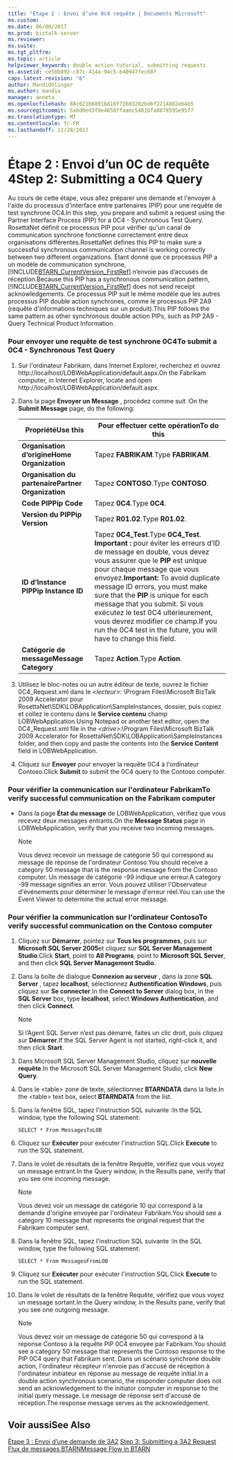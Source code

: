```yaml
---
title: "Étape 2 : Envoi d’une 0c4 requête | Documents Microsoft"
ms.custom: 
ms.date: 06/08/2017
ms.prod: biztalk-server
ms.reviewer: 
ms.suite: 
ms.tgt_pltfrm: 
ms.topic: article
helpviewer_keywords: double action tutorial, submitting requests
ms.assetid: ce50b892-c87c-414a-94c5-b40947fec68f
caps.latest.revision: "6"
author: MandiOhlinger
ms.author: mandia
manager: anneta
ms.openlocfilehash: 88c621b6891b816f72603202bd6f2214882eb4b5
ms.sourcegitcommit: 5abd0ed3f9e4858ffaaec5481bfa8878595e95f7
ms.translationtype: MT
ms.contentlocale: fr-FR
ms.lasthandoff: 11/28/2017
---
```

# <a name="step-2-submitting-a-0c4-query"></a><span data-ttu-id="d00ea-102">Étape 2 : Envoi d’un 0C de requête 4</span><span class="sxs-lookup"><span data-stu-id="d00ea-102">Step 2: Submitting a 0C4 Query</span></span>
<span data-ttu-id="d00ea-103">Au cours de cette étape, vous allez préparer une demande et l'envoyer à l'aide du processus d'interface entre partenaires (PIP) pour une requête de test synchrone 0C4.</span><span class="sxs-lookup"><span data-stu-id="d00ea-103">In this step, you prepare and submit a request using the Partner Interface Process (PIP) for a 0C4 - Synchronous Test Query.</span></span> <span data-ttu-id="d00ea-104">RosettaNet définit ce processus PIP pour vérifier qu'un canal de communication synchrone fonctionne correctement entre deux organisations différentes.</span><span class="sxs-lookup"><span data-stu-id="d00ea-104">RosettaNet defines this PIP to make sure a successful synchronous communication channel is working correctly between two different organizations.</span></span> <span data-ttu-id="d00ea-105">Étant donné que ce processus PIP a un modèle de communication synchrone, [!INCLUDE[BTARN_CurrentVersion_FirstRef](../../includes/btarn-currentversion-firstref-md.md)] n’envoie pas d’accusés de réception.</span><span class="sxs-lookup"><span data-stu-id="d00ea-105">Because this PIP has a synchronous communication pattern, [!INCLUDE[BTARN_CurrentVersion_FirstRef](../../includes/btarn-currentversion-firstref-md.md)] does not send receipt acknowledgements.</span></span> <span data-ttu-id="d00ea-106">Ce processus PIP suit le même modèle que les autres processus PIP double action synchrones, comme le processus PIP 2A9 (requête d'informations techniques sur un produit).</span><span class="sxs-lookup"><span data-stu-id="d00ea-106">This PIP follows the same pattern as other synchronous double action PIPs, such as PIP 2A9 - Query Technical Product Information.</span></span>  
  
### <a name="to-submit-a-0c4---synchronous-test-query"></a><span data-ttu-id="d00ea-107">Pour envoyer une requête de test synchrone 0C4</span><span class="sxs-lookup"><span data-stu-id="d00ea-107">To submit a 0C4 - Synchronous Test Query</span></span>  
  
1.  <span data-ttu-id="d00ea-108">Sur l'ordinateur Fabrikam, dans Internet Explorer, recherchez et ouvrez http://localhost/LOBWebApplication/default.aspx.</span><span class="sxs-lookup"><span data-stu-id="d00ea-108">On the Fabrikam computer, in Internet Explorer, locate and open http://localhost/LOBWebApplication/default.aspx.</span></span>  
  
2.  <span data-ttu-id="d00ea-109">Dans la page **Envoyer un Message** , procédez comme suit :</span><span class="sxs-lookup"><span data-stu-id="d00ea-109">On the **Submit Message** page, do the following:</span></span>  
  
    |<span data-ttu-id="d00ea-110">Propriété</span><span class="sxs-lookup"><span data-stu-id="d00ea-110">Use this</span></span>|<span data-ttu-id="d00ea-111">Pour effectuer cette opération</span><span class="sxs-lookup"><span data-stu-id="d00ea-111">To do this</span></span>|  
    |--------------|----------------|  
    |<span data-ttu-id="d00ea-112">**Organisation d’origine**</span><span class="sxs-lookup"><span data-stu-id="d00ea-112">**Home Organization**</span></span>|<span data-ttu-id="d00ea-113">Tapez **FABRIKAM**.</span><span class="sxs-lookup"><span data-stu-id="d00ea-113">Type **FABRIKAM**.</span></span>|  
    |<span data-ttu-id="d00ea-114">**Organisation du partenaire**</span><span class="sxs-lookup"><span data-stu-id="d00ea-114">**Partner Organization**</span></span>|<span data-ttu-id="d00ea-115">Tapez **CONTOSO**.</span><span class="sxs-lookup"><span data-stu-id="d00ea-115">Type **CONTOSO**.</span></span>|  
    |<span data-ttu-id="d00ea-116">**Code PIP**</span><span class="sxs-lookup"><span data-stu-id="d00ea-116">**Pip Code**</span></span>|<span data-ttu-id="d00ea-117">Tapez **0C4**.</span><span class="sxs-lookup"><span data-stu-id="d00ea-117">Type **0C4**.</span></span>|  
    |<span data-ttu-id="d00ea-118">**Version du PIP**</span><span class="sxs-lookup"><span data-stu-id="d00ea-118">**Pip Version**</span></span>|<span data-ttu-id="d00ea-119">Tapez **R01.02**.</span><span class="sxs-lookup"><span data-stu-id="d00ea-119">Type **R01.02**.</span></span>|  
    |<span data-ttu-id="d00ea-120">**ID d’Instance PIP**</span><span class="sxs-lookup"><span data-stu-id="d00ea-120">**Pip Instance ID**</span></span>|<span data-ttu-id="d00ea-121">Tapez **0C4_Test**.</span><span class="sxs-lookup"><span data-stu-id="d00ea-121">Type **0C4_Test**.</span></span> <span data-ttu-id="d00ea-122">**Important :** pour éviter les erreurs d’ID de message en double, vous devez vous assurer que le **PIP** est unique pour chaque message que vous envoyez.</span><span class="sxs-lookup"><span data-stu-id="d00ea-122">**Important:**  To avoid duplicate message ID errors, you must make sure that the **PIP** is unique for each message that you submit.</span></span> <span data-ttu-id="d00ea-123">Si vous exécutez le test 0C4 ultérieurement, vous devrez modifier ce champ.</span><span class="sxs-lookup"><span data-stu-id="d00ea-123">If you run the 0C4 test in the future, you will have to change this field.</span></span>|  
    |<span data-ttu-id="d00ea-124">**Catégorie de message**</span><span class="sxs-lookup"><span data-stu-id="d00ea-124">**Message Category**</span></span>|<span data-ttu-id="d00ea-125">Tapez **Action**.</span><span class="sxs-lookup"><span data-stu-id="d00ea-125">Type **Action**.</span></span>|  
  
3.  <span data-ttu-id="d00ea-126">Utilisez le bloc-notes ou un autre éditeur de texte, ouvrez le fichier 0C4_Request.xml dans le  *\<lecteur\>*: \Program Files\Microsoft BizTalk 2009 Accelerator pour RosettaNet\SDK\LOBApplication\SampleInstances, dossier, puis copiez et collez le contenu dans le **Service contenu** champ LOBWebApplication.</span><span class="sxs-lookup"><span data-stu-id="d00ea-126">Using Notepad or another text editor, open the 0C4_Request.xml file in the *\<drive\>*:\Program Files\Microsoft BizTalk 2009 Accelerator for RosettaNet\SDK\LOBApplication\SampleInstances folder, and then copy and paste the contents into the **Service Content** field in LOBWebApplication.</span></span>  
  
4.  <span data-ttu-id="d00ea-127">Cliquez sur **Envoyer** pour envoyer la requête 0C4 à l'ordinateur Contoso.</span><span class="sxs-lookup"><span data-stu-id="d00ea-127">Click **Submit** to submit the 0C4 query to the Contoso computer.</span></span>  
  
### <a name="to-verify-successful-communication-on-the-fabrikam-computer"></a><span data-ttu-id="d00ea-128">Pour vérifier la communication sur l'ordinateur Fabrikam</span><span class="sxs-lookup"><span data-stu-id="d00ea-128">To verify successful communication on the Fabrikam computer</span></span>  
  
-   <span data-ttu-id="d00ea-129">Dans la page **État du message** de LOBWebApplication, vérifiez que vous recevez deux messages entrants.</span><span class="sxs-lookup"><span data-stu-id="d00ea-129">On the **Message Status** page in LOBWebApplication, verify that you receive two incoming messages.</span></span>  
  
    > [!NOTE]
    >  <span data-ttu-id="d00ea-130">Vous devez recevoir un message de catégorie 50 qui correspond au message de réponse de l'ordinateur Contoso.</span><span class="sxs-lookup"><span data-stu-id="d00ea-130">You should receive a category 50 message that is the response message from the Contoso computer.</span></span> <span data-ttu-id="d00ea-131">Un message de catégorie -99 indique une erreur.</span><span class="sxs-lookup"><span data-stu-id="d00ea-131">A category -99 message signifies an error.</span></span> <span data-ttu-id="d00ea-132">Vous pouvez utiliser l'Observateur d'événements pour déterminer le message d'erreur réel.</span><span class="sxs-lookup"><span data-stu-id="d00ea-132">You can use the Event Viewer to determine the actual error message.</span></span>  
  
### <a name="to-verify-successful-communication-on-the-contoso-computer"></a><span data-ttu-id="d00ea-133">Pour vérifier la communication sur l'ordinateur Contoso</span><span class="sxs-lookup"><span data-stu-id="d00ea-133">To verify successful communication on the Contoso computer</span></span>  
  
1.  <span data-ttu-id="d00ea-134">Cliquez sur **Démarrer**, pointez sur **Tous les programmes**, puis sur **Microsoft SQL Server 2005**et cliquez sur **SQL Server Management Studio**.</span><span class="sxs-lookup"><span data-stu-id="d00ea-134">Click **Start**, point to **All Programs**, point to **Microsoft SQL Server**, and then click **SQL Server Management Studio**.</span></span>  
  
2.  <span data-ttu-id="d00ea-135">Dans la boîte de dialogue **Connexion au serveur** , dans la zone **SQL Server** , tapez **localhost**, sélectionnez **Authentification Windows**, puis cliquez sur **Se connecter**.</span><span class="sxs-lookup"><span data-stu-id="d00ea-135">In the **Connect to Server** dialog box, in the **SQL Server** box, type **localhost**, select **Windows Authentication**, and then click **Connect**.</span></span>  
  
    > [!NOTE]
    >  <span data-ttu-id="d00ea-136">Si l’Agent SQL Server n’est pas démarré, faites un clic droit, puis cliquez sur **Démarrer**.</span><span class="sxs-lookup"><span data-stu-id="d00ea-136">If the SQL Server Agent is not started, right-click it, and then click **Start**.</span></span>  
  
3.  <span data-ttu-id="d00ea-137">Dans Microsoft SQL Server Management Studio, cliquez sur **nouvelle requête**.</span><span class="sxs-lookup"><span data-stu-id="d00ea-137">In the Microsoft SQL Server Management Studio, click **New Query**.</span></span>  
  
4.  <span data-ttu-id="d00ea-138">Dans le \<table\> zone de texte, sélectionnez **BTARNDATA** dans la liste.</span><span class="sxs-lookup"><span data-stu-id="d00ea-138">In the \<table\> text box, select **BTARNDATA** from the list.</span></span>  
  
5.  <span data-ttu-id="d00ea-139">Dans la fenêtre SQL, tapez l'instruction SQL suivante :</span><span class="sxs-lookup"><span data-stu-id="d00ea-139">In the SQL window, type the following SQL statement:</span></span>  
  
    ```  
    SELECT * From MessagesToLOB  
    ```  
  
6.  <span data-ttu-id="d00ea-140">Cliquez sur **Exécuter** pour exécuter l'instruction SQL.</span><span class="sxs-lookup"><span data-stu-id="d00ea-140">Click **Execute** to run the SQL statement.</span></span>  
  
7.  <span data-ttu-id="d00ea-141">Dans le volet de résultats de la fenêtre Requête, vérifiez que vous voyez un message entrant.</span><span class="sxs-lookup"><span data-stu-id="d00ea-141">In the Query window, in the Results pane, verify that you see one incoming message.</span></span>  
  
    > [!NOTE]
    >  <span data-ttu-id="d00ea-142">Vous devez voir un message de catégorie 10 qui correspond à la demande d'origine envoyée par l'ordinateur Fabrikam.</span><span class="sxs-lookup"><span data-stu-id="d00ea-142">You should see a category 10 message that represents the original request that the Fabrikam computer sent.</span></span>  
  
8.  <span data-ttu-id="d00ea-143">Dans la fenêtre SQL, tapez l'instruction SQL suivante :</span><span class="sxs-lookup"><span data-stu-id="d00ea-143">In the SQL window, type the following SQL statement:</span></span>  
  
    ```  
    SELECT * From MessagesFromLOB  
    ```  
  
9. <span data-ttu-id="d00ea-144">Cliquez sur **Exécuter** pour exécuter l'instruction SQL.</span><span class="sxs-lookup"><span data-stu-id="d00ea-144">Click **Execute** to run the SQL statement.</span></span>  
  
10. <span data-ttu-id="d00ea-145">Dans le volet de résultats de la fenêtre Requête, vérifiez que vous voyez un message sortant.</span><span class="sxs-lookup"><span data-stu-id="d00ea-145">In the Query window, in the Results pane, verify that you see one outgoing message.</span></span>  
  
    > [!NOTE]
    >  <span data-ttu-id="d00ea-146">Vous devez voir un message de catégorie 50 qui correspond à la réponse Contoso à la requête PIP 0C4 envoyée par Fabrikam.</span><span class="sxs-lookup"><span data-stu-id="d00ea-146">You should see a category 50 message that represents the Contoso response to the PIP 0C4 query that Fabrikam sent.</span></span> <span data-ttu-id="d00ea-147">Dans un scénario synchrone double action, l'ordinateur récepteur n'envoie pas d'accusé de réception à l'ordinateur initiateur en réponse au message de requête initial.</span><span class="sxs-lookup"><span data-stu-id="d00ea-147">In a double action synchronous scenario, the responder computer does not send an acknowledgement to the initiator computer in response to the initial query message.</span></span> <span data-ttu-id="d00ea-148">Le message de réponse sert d'accusé de réception.</span><span class="sxs-lookup"><span data-stu-id="d00ea-148">The response message serves as the acknowledgement.</span></span>  
  
## <a name="see-also"></a><span data-ttu-id="d00ea-149">Voir aussi</span><span class="sxs-lookup"><span data-stu-id="d00ea-149">See Also</span></span>  
 <span data-ttu-id="d00ea-150">[Étape 3 : Envoi d’une demande de 3A2](../../adapters-and-accelerators/accelerator-rosettanet/step-3-submitting-a-3a2-request.md) </span><span class="sxs-lookup"><span data-stu-id="d00ea-150">[Step 3: Submitting a 3A2 Request](../../adapters-and-accelerators/accelerator-rosettanet/step-3-submitting-a-3a2-request.md) </span></span>  
 [<span data-ttu-id="d00ea-151">Flux de messages BTARN</span><span class="sxs-lookup"><span data-stu-id="d00ea-151">Message Flow in BTARN</span></span>](../../adapters-and-accelerators/accelerator-rosettanet/message-flow-in-btarn.md)